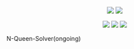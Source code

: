 <p align="center">

<img src="https://badges.frapsoft.com/os/v1/open-source.svg?v=103">
<img src="https://img.shields.io/badge/Contributions-Welcome-brightgreen">

</p>

</p>
<p align="center">
<img src="https://img.shields.io/badge/made%20by%20-Aarti-white">
<img src="https://img.shields.io/badge/JAVA-pink">
<img src="https://img.shields.io/badge/BACKTRACKING-brightgreen">
 

</p>

N-Queen-Solver(ongoing)
